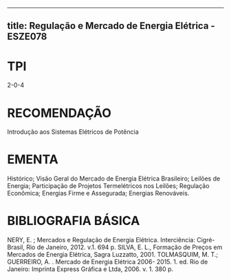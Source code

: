 
---
title: Regulação e Mercado de Energia Elétrica - ESZE078 
---

# TPI

2-0-4

# RECOMENDAÇÃO

Introdução aos Sistemas Elétricos de Potência

# EMENTA

Histórico; Visão Geral do Mercado de Energia Elétrica Brasileiro; Leilões de Energia; Participação de Projetos Termelétricos nos Leilões; Regulação Econômica; Energias Firme e Assegurada; Energias Renováveis.

# BIBLIOGRAFIA BÁSICA

NERY, E. ; Mercados e Regulação de Energia Elétrica. Interciência: Cigré-Brasil, Rio de Janeiro, 2012. v.1. 694 p.
SILVA, E. L., Formação de Preços em Mercados de Energia Elétrica, Sagra Luzzatto, 2001.
TOLMASQUIM, M. T.; GUERREIRO, A. . Mercado de Energia Elétrica 2006- 2015. 1. ed. Rio de Janeiro: Imprinta Express Gráfica e Ltda, 2006. v. 1. 380 p.
        